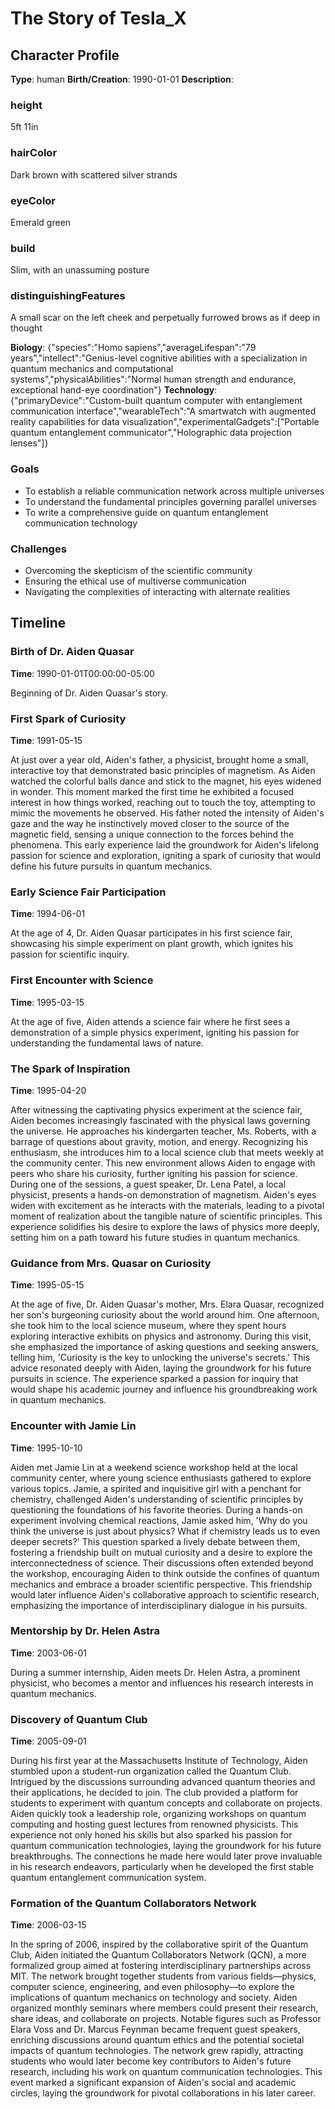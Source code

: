 # The Story of Tesla_X

## Character Profile
**Type**: human
**Birth/Creation**: 1990-01-01
**Description**:
### height

5ft 11in


### hairColor

Dark brown with scattered silver strands


### eyeColor

Emerald green


### build

Slim, with an unassuming posture


### distinguishingFeatures

A small scar on the left cheek and perpetually furrowed brows as if deep in thought

**Biology**: {"species":"Homo sapiens","averageLifespan":"79 years","intellect":"Genius-level cognitive abilities with a specialization in quantum mechanics and computational systems","physicalAbilities":"Normal human strength and endurance, exceptional hand-eye coordination"}
**Technology**: {"primaryDevice":"Custom-built quantum computer with entanglement communication interface","wearableTech":"A smartwatch with augmented reality capabilities for data visualization","experimentalGadgets":["Portable quantum entanglement communicator","Holographic data projection lenses"]}

### Goals
- To establish a reliable communication network across multiple universes
- To understand the fundamental principles governing parallel universes
- To write a comprehensive guide on quantum entanglement communication technology

### Challenges
- Overcoming the skepticism of the scientific community
- Ensuring the ethical use of multiverse communication
- Navigating the complexities of interacting with alternate realities

## Timeline

### Birth of Dr. Aiden Quasar
**Time**: 1990-01-01T00:00:00-05:00

Beginning of Dr. Aiden Quasar's story.


### First Spark of Curiosity
**Time**: 1991-05-15

At just over a year old, Aiden's father, a physicist, brought home a small, interactive toy that demonstrated basic principles of magnetism. As Aiden watched the colorful balls dance and stick to the magnet, his eyes widened in wonder. This moment marked the first time he exhibited a focused interest in how things worked, reaching out to touch the toy, attempting to mimic the movements he observed. His father noted the intensity of Aiden's gaze and the way he instinctively moved closer to the source of the magnetic field, sensing a unique connection to the forces behind the phenomena. This early experience laid the groundwork for Aiden's lifelong passion for science and exploration, igniting a spark of curiosity that would define his future pursuits in quantum mechanics.


### Early Science Fair Participation
**Time**: 1994-06-01

At the age of 4, Dr. Aiden Quasar participates in his first science fair, showcasing his simple experiment on plant growth, which ignites his passion for scientific inquiry.


### First Encounter with Science
**Time**: 1995-03-15

At the age of five, Aiden attends a science fair where he first sees a demonstration of a simple physics experiment, igniting his passion for understanding the fundamental laws of nature.


### The Spark of Inspiration
**Time**: 1995-04-20

After witnessing the captivating physics experiment at the science fair, Aiden becomes increasingly fascinated with the physical laws governing the universe. He approaches his kindergarten teacher, Ms. Roberts, with a barrage of questions about gravity, motion, and energy. Recognizing his enthusiasm, she introduces him to a local science club that meets weekly at the community center. This new environment allows Aiden to engage with peers who share his curiosity, further igniting his passion for science. During one of the sessions, a guest speaker, Dr. Lena Patel, a local physicist, presents a hands-on demonstration of magnetism. Aiden's eyes widen with excitement as he interacts with the materials, leading to a pivotal moment of realization about the tangible nature of scientific principles. This experience solidifies his desire to explore the laws of physics more deeply, setting him on a path toward his future studies in quantum mechanics.


### Guidance from Mrs. Quasar on Curiosity
**Time**: 1995-05-15

At the age of five, Dr. Aiden Quasar's mother, Mrs. Elara Quasar, recognized her son's burgeoning curiosity about the world around him. One afternoon, she took him to the local science museum, where they spent hours exploring interactive exhibits on physics and astronomy. During this visit, she emphasized the importance of asking questions and seeking answers, telling him, 'Curiosity is the key to unlocking the universe's secrets.' This advice resonated deeply with Aiden, laying the groundwork for his future pursuits in science. The experience sparked a passion for inquiry that would shape his academic journey and influence his groundbreaking work in quantum mechanics.


### Encounter with Jamie Lin
**Time**: 1995-10-10

Aiden met Jamie Lin at a weekend science workshop held at the local community center, where young science enthusiasts gathered to explore various topics. Jamie, a spirited and inquisitive girl with a penchant for chemistry, challenged Aiden's understanding of scientific principles by questioning the foundations of his favorite theories. During a hands-on experiment involving chemical reactions, Jamie asked him, 'Why do you think the universe is just about physics? What if chemistry leads us to even deeper secrets?' This question sparked a lively debate between them, fostering a friendship built on mutual curiosity and a desire to explore the interconnectedness of science. Their discussions often extended beyond the workshop, encouraging Aiden to think outside the confines of quantum mechanics and embrace a broader scientific perspective. This friendship would later influence Aiden's collaborative approach to scientific research, emphasizing the importance of interdisciplinary dialogue in his pursuits.


### Mentorship by Dr. Helen Astra
**Time**: 2003-06-01

During a summer internship, Aiden meets Dr. Helen Astra, a prominent physicist, who becomes a mentor and influences his research interests in quantum mechanics.


### Discovery of Quantum Club
**Time**: 2005-09-01

During his first year at the Massachusetts Institute of Technology, Aiden stumbled upon a student-run organization called the Quantum Club. Intrigued by the discussions surrounding advanced quantum theories and their applications, he decided to join. The club provided a platform for students to experiment with quantum concepts and collaborate on projects. Aiden quickly took a leadership role, organizing workshops on quantum computing and hosting guest lectures from renowned physicists. This experience not only honed his skills but also sparked his passion for quantum communication technologies, laying the groundwork for his future breakthroughs. The connections he made here would later prove invaluable in his research endeavors, particularly when he developed the first stable quantum entanglement communication system.


### Formation of the Quantum Collaborators Network
**Time**: 2006-03-15

In the spring of 2006, inspired by the collaborative spirit of the Quantum Club, Aiden initiated the Quantum Collaborators Network (QCN), a more formalized group aimed at fostering interdisciplinary partnerships across MIT. The network brought together students from various fields—physics, computer science, engineering, and even philosophy—to explore the implications of quantum mechanics on technology and society. Aiden organized monthly seminars where members could present their research, share ideas, and collaborate on projects. Notable figures such as Professor Elara Voss and Dr. Marcus Feynman became frequent guest speakers, enriching discussions around quantum ethics and the potential societal impacts of quantum technologies. The network grew rapidly, attracting students who would later become key contributors to Aiden's future research, including his work on quantum communication technologies. This event marked a significant expansion of Aiden's social and academic circles, laying the groundwork for pivotal collaborations in his later career.
